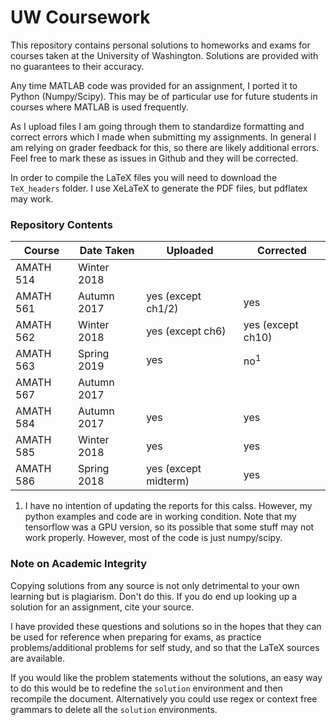 # UW Coursework
This repository contains personal solutions to homeworks and exams for courses taken at the University of Washington. Solutions are provided with no guarantees to their accuracy. 

Any time MATLAB code was provided for an assignment, I ported it to Python (Numpy/Scipy). This may be of particular use for future students in courses where MATLAB is used frequently.

As I upload files I am going through them to standardize formatting and correct errors which I made when submitting my assignments. In general I am relying on grader feedback for this, so there are likely additional errors. Feel free to mark these as issues in Github and they will be corrected.

In order to compile the LaTeX files you will need to download the `TeX_headers` folder. I use XeLaTeX to generate the PDF files, but pdflatex may work.

### Repository Contents
Course | Date Taken | Uploaded | Corrected 
-|-|-|-
AMATH 514 | Winter 2018 | | 
AMATH 561 | Autumn 2017 | yes (except ch1/2) | yes
AMATH 562 | Winter 2018 | yes (except ch6) | yes (except ch10)
AMATH 563 | Spring 2019 | yes | no<sup>1</sup>
AMATH 567 | Autumn 2017 | |
AMATH 584 | Autumn 2017 | yes | yes
AMATH 585 | Winter 2018 | yes | yes
AMATH 586 | Spring 2018 | yes (except midterm) | yes
 
1. I have no intention of updating the reports for this calss. However, my python examples and code are in working condition. Note that my tensorflow was a GPU version, so its possible that some stuff may not work properly. However, most of the code is just numpy/scipy. 

### Note on Academic Integrity
Copying solutions from any source is not only detrimental to your own learning but is plagiarism. Don't do this. If you do end up looking up a solution for an assignment, cite your source.

I have provided these questions and solutions so in the hopes that they can be used for reference when preparing for exams, as practice problems/additional problems for self study, and so that the LaTeX sources are available.

If you would like the problem statements without the solutions, an easy way to do this would be to redefine the `solution` environment and then recompile the document. Alternatively you could use regex or context free grammars to delete all the `solution` environments.
